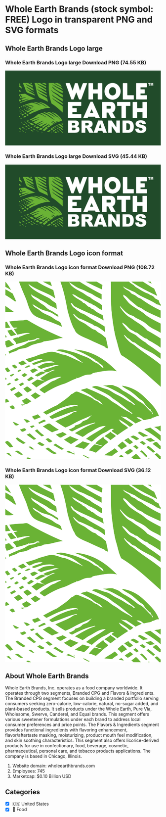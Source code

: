 # Whole Earth Brands (stock symbol: FREE) Logo in transparent PNG and SVG formats

## Whole Earth Brands Logo large

### Whole Earth Brands Logo large Download PNG (74.55 KB)

![Whole Earth Brands Logo large Download PNG (74.55 KB)](/img/orig/FREE_BIG-88880799.png)

### Whole Earth Brands Logo large Download SVG (45.44 KB)

![Whole Earth Brands Logo large Download SVG (45.44 KB)](/img/orig/FREE_BIG-2eab14f6.svg)

## Whole Earth Brands Logo icon format

### Whole Earth Brands Logo icon format Download PNG (108.72 KB)

![Whole Earth Brands Logo icon format Download PNG (108.72 KB)](/img/orig/FREE-1cd569ad.png)

### Whole Earth Brands Logo icon format Download SVG (36.12 KB)

![Whole Earth Brands Logo icon format Download SVG (36.12 KB)](/img/orig/FREE-37179c22.svg)

## About Whole Earth Brands

Whole Earth Brands, Inc. operates as a food company worldwide. It operates through two segments, Branded CPG and Flavors & Ingredients. The Branded CPG segment focuses on building a branded portfolio serving consumers seeking zero-calorie, low-calorie, natural, no-sugar added, and plant-based products. It sells products under the Whole Earth, Pure Via, Wholesome, Swerve, Canderel, and Equal brands. This segment offers various sweetener formulations under each brand to address local consumer preferences and price points. The Flavors & Ingredients segment provides functional ingredients with flavoring enhancement, flavor/aftertaste masking, moisturizing, product mouth feel modification, and skin soothing characteristics. This segment also offers licorice-derived products for use in confectionary, food, beverage, cosmetic, pharmaceutical, personal care, and tobacco products applications. The company is based in Chicago, Illinois.

1. Website domain: wholeearthbrands.com
2. Employees: 745
3. Marketcap: $0.10 Billion USD


## Categories
- [x] 🇺🇸 United States
- [x] 🍴 Food
